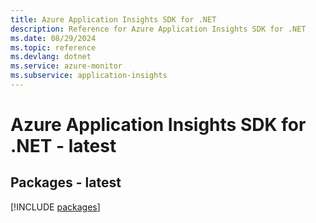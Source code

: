 ```yaml
---
title: Azure Application Insights SDK for .NET
description: Reference for Azure Application Insights SDK for .NET
ms.date: 08/29/2024
ms.topic: reference
ms.devlang: dotnet
ms.service: azure-monitor
ms.subservice: application-insights
---
```

# Azure Application Insights SDK for .NET - latest
## Packages - latest
[!INCLUDE [packages](application-insights-index.md)]